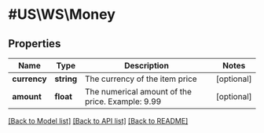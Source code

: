 # #US\WS\Money

## Properties

Name | Type | Description | Notes
------------ | ------------- | ------------- | -------------
**currency** | **string** | The currency of the item price | [optional]
**amount** | **float** | The numerical amount of the price. Example: 9.99 | [optional]


[[Back to Model list]](../) [[Back to API list]](../../Api/US/WS) [[Back to README]](../../README.md)
